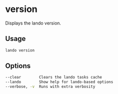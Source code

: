 version
=======

Displays the lando version.

Usage
-----

```bash
lando version
```

Options
-------

```bash
--clear        Clears the lando tasks cache
--lando        Show help for lando-based options
--verbose, -v  Runs with extra verbosity
```
